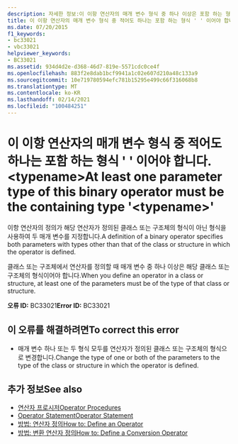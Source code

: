 ```yaml
---
description: 자세한 정보:이 이항 연산자의 매개 변수 형식 중 하나 이상은 포함 하는 형식 ' ' 이어야 합니다. <typename>
title: 이 이항 연산자의 매개 변수 형식 중 적어도 하나는 포함 하는 형식 ' ' 이어야 합니다. <typename>
ms.date: 07/20/2015
f1_keywords:
- bc33021
- vbc33021
helpviewer_keywords:
- BC33021
ms.assetid: 934d4d2e-d368-46d7-819e-5571cdc0ce4f
ms.openlocfilehash: 883f2e8dab1bcf9941a1c02e607d210a48c133a9
ms.sourcegitcommit: 10e719780594efc781b15295e499c66f316068b8
ms.translationtype: MT
ms.contentlocale: ko-KR
ms.lasthandoff: 02/14/2021
ms.locfileid: "100484251"
---
```

# <a name="at-least-one-parameter-type-of-this-binary-operator-must-be-the-containing-type-typename"></a><span data-ttu-id="8e044-103">이 이항 연산자의 매개 변수 형식 중 적어도 하나는 포함 하는 형식 ' ' 이어야 합니다. \<typename></span><span class="sxs-lookup"><span data-stu-id="8e044-103">At least one parameter type of this binary operator must be the containing type '\<typename>'</span></span>

<span data-ttu-id="8e044-104">이항 연산자의 정의가 해당 연산자가 정의된 클래스 또는 구조체의 형식이 아닌 형식을 사용하여 두 매개 변수를 지정합니다.</span><span class="sxs-lookup"><span data-stu-id="8e044-104">A definition of a binary operator specifies both parameters with types other than that of the class or structure in which the operator is defined.</span></span>  
  
 <span data-ttu-id="8e044-105">클래스 또는 구조체에서 연산자를 정의할 때 매개 변수 중 하나 이상은 해당 클래스 또는 구조체의 형식이어야 합니다.</span><span class="sxs-lookup"><span data-stu-id="8e044-105">When you define an operator in a class or structure, at least one of the parameters must be of the type of that class or structure.</span></span>  
  
 <span data-ttu-id="8e044-106">**오류 ID:** BC33021</span><span class="sxs-lookup"><span data-stu-id="8e044-106">**Error ID:** BC33021</span></span>  
  
## <a name="to-correct-this-error"></a><span data-ttu-id="8e044-107">이 오류를 해결하려면</span><span class="sxs-lookup"><span data-stu-id="8e044-107">To correct this error</span></span>  
  
- <span data-ttu-id="8e044-108">매개 변수 하나 또는 두 형식 모두를 연산자가 정의된 클래스 또는 구조체의 형식으로 변경합니다.</span><span class="sxs-lookup"><span data-stu-id="8e044-108">Change the type of one or both of the parameters to the type of the class or structure in which the operator is defined.</span></span>  
  
## <a name="see-also"></a><span data-ttu-id="8e044-109">추가 정보</span><span class="sxs-lookup"><span data-stu-id="8e044-109">See also</span></span>

- [<span data-ttu-id="8e044-110">연산자 프로시저</span><span class="sxs-lookup"><span data-stu-id="8e044-110">Operator Procedures</span></span>](../programming-guide/language-features/procedures/operator-procedures.md)
- [<span data-ttu-id="8e044-111">Operator Statement</span><span class="sxs-lookup"><span data-stu-id="8e044-111">Operator Statement</span></span>](../language-reference/statements/operator-statement.md)
- [<span data-ttu-id="8e044-112">방법: 연산자 정의</span><span class="sxs-lookup"><span data-stu-id="8e044-112">How to: Define an Operator</span></span>](../programming-guide/language-features/procedures/how-to-define-an-operator.md)
- [<span data-ttu-id="8e044-113">방법: 변환 연산자 정의</span><span class="sxs-lookup"><span data-stu-id="8e044-113">How to: Define a Conversion Operator</span></span>](../programming-guide/language-features/procedures/how-to-define-a-conversion-operator.md)
